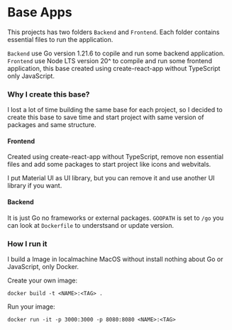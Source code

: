 # Base Apps

This projects has two folders `Backend` and `Frontend`. Each folder contains essential files to run the application.

`Backend` use Go version 1.21.6 to copile and run some backend application.<br />
`Frontend` use Node LTS version 20^ to compile and run some frontend application, this base created using create-react-app without TypeScript only JavaScript.

### Why I create this base?

I lost a lot of time building the same base for each project, so I decided to create this base to save time and start project with same version of packages and same structure.


#### Frontend

Created using create-react-app without TypeScript, remove non essential files and add some packages to start project like icons and webvitals.

I put Material UI as UI library, but you can remove it and use another UI library if you want.

#### Backend

It is just Go no frameworks or external packages. `GOOPATH` is set to `/go` you can look at `Dockerfile` to understsand or update version.


### How I run it

I build a Image in localmachine MacOS without install nothing about Go or JavaScript, only Docker.


Create your own image:

`docker build -t <NAME>:<TAG> .`


Run your image:

`docker run -it -p 3000:3000 -p 8080:8080 <NAME>:<TAG>`